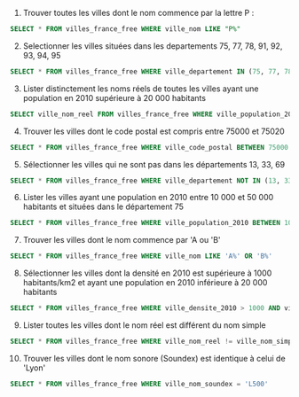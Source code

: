 1. Trouver toutes les villes dont le nom commence par la lettre P :
```sql
SELECT * FROM villes_france_free WHERE ville_nom LIKE "P%"
```
2. Selectionner les villes situées dans les departements 75, 77, 78, 91, 92, 93, 94, 95
```sql
SELECT * FROM villes_france_free WHERE ville_departement IN (75, 77, 78, 91, 92, 93, 94, 95)
```
3. Lister distinctement les noms réels de toutes les villes ayant une population en 2010 supérieure à 20 000 habitants
```sql
SELECT ville_nom_reel FROM villes_france_free WHERE ville_population_2010 > 20000
```
4. Trouver les villes dont le code postal est compris entre 75000 et 75020
```sql
SELECT * FROM villes_france_free WHERE ville_code_postal BETWEEN 75000 AND 75020
```
5. Sélectionner les villes qui ne sont pas dans les départements 13, 33, 69
```sql
SELECT * FROM villes_france_free WHERE ville_departement NOT IN (13, 33, 69)
```
6. Lister les villes ayant une population en 2010 entre 10 000 et 50 000 habitants et situées dans le département 75
```sql
SELECT * FROM villes_france_free WHERE ville_population_2010 BETWEEN 10000 AND 50000
```
7. Trouver les villes dont le nom commence par 'A ou 'B'
```sql
SELECT * FROM villes_france_free WHERE ville_nom LIKE 'A%' OR 'B%'
```
8. Sélectionner les villes dont la densité en 2010 est supérieure à 1000 habitants/km2 et ayant une population en 2010 inférieure à 20 000 habitants
```sql
SELECT * FROM villes_france_free WHERE ville_densite_2010 > 1000 AND ville_population_2010 < 20000
```
9. Lister toutes les villes dont le nom réel est différent du nom simple
```sql
SELECT * FROM villes_france_free WHERE ville_nom_reel != ville_nom_simple
```
10. Trouver les villes dont le nom sonore (Soundex) est identique à celui de 'Lyon'
```sql
SELECT * FROM villes_france_free WHERE ville_nom_soundex = 'L500'
```